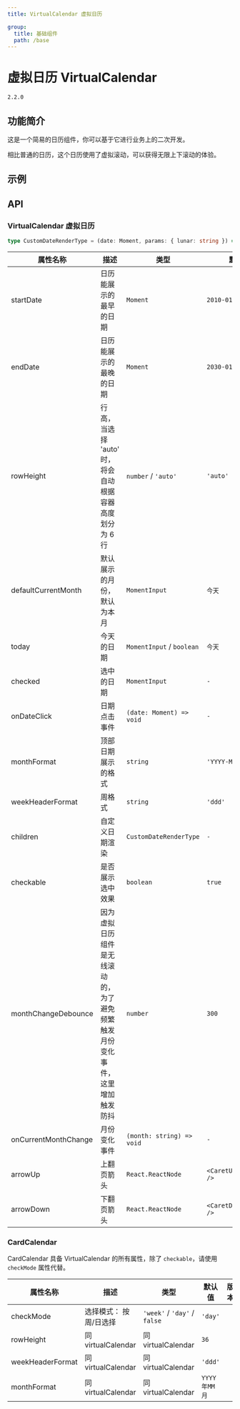 ```yaml
---
title: VirtualCalendar 虚拟日历

group:
  title: 基础组件
  path: /base
---
```


# 虚拟日历 VirtualCalendar

`2.2.0`

## 功能简介

这是一个简易的日历组件，你可以基于它进行业务上的二次开发。

相比普通的日历，这个日历使用了虚拟滚动，可以获得无限上下滚动的体验。

## 示例

<code src="./demo/Demo1.tsx" ></code>

<code src="./demo/Demo2.tsx" ></code>

## API

### VirtualCalendar 虚拟日历

```ts | pure
type CustomDateRenderType = (date: Moment, params: { lunar: string }) => React.ReactElement | undefined;
```

| 属性名称             | 描述                                                                         | 类型                      | 默认值                  | 版本    |
| -------------------- | ---------------------------------------------------------------------------- | ------------------------- | ----------------------- | ------- |
| startDate            | 日历能展示的最早的日期                                                       | `Moment`                  | `2010-01-01`            |         |
| endDate              | 日历能展示的最晚的日期                                                       | `Moment`                  | `2030-01-01`            |         |
| rowHeight            | 行高，当选择 'auto' 时，将会自动根据容器高度划分为 6 行                      | `number` / `'auto'`       | `'auto'`                |         |
| defaultCurrentMonth  | 默认展示的月份，默认为本月                                                   | `MomentInput`             | `今天`                  |         |
| today                | 今天的日期                                                                   | `MomentInput` / `boolean` | `今天`                  |         |
| checked              | 选中的日期                                                                   | `MomentInput`             | `-`                     |         |
| onDateClick          | 日期点击事件                                                                 | `(date: Moment) => void`  | `-`                     |         |
| monthFormat          | 顶部日期展示的格式                                                           | `string`                  | `'YYYY-MM'`             |         |
| weekHeaderFormat     | 周格式                                                                       | `string`                  | `'ddd'`                 |         |
| children             | 自定义日期渲染                                                               | `CustomDateRenderType`    | `-`                     |         |
| checkable            | 是否展示选中效果                                                             | `boolean`                 | `true`                  | `0.1.0` |
| monthChangeDebounce  | 因为虚拟日历组件是无线滚动的，为了避免频繁触发月份变化事件，这里增加触发防抖 | `number`                  | `300`                   | `0.1.0` |
| onCurrentMonthChange | 月份变化事件                                                                 | `(month: string) => void` | `-`                     | `0.1.0` |
| arrowUp              | 上翻页箭头                                                                   | `React.ReactNode`         | `<CaretUpOutlined />`   | `0.2.0` |
| arrowDown            | 下翻页箭头                                                                   | `React.ReactNode`         | `<CaretDownOutlined />` | `0.2.0` |

### CardCalendar

CardCalendar 具备 VirtualCalendar 的所有属性，除了 `checkable`，请使用 `checkMode` 属性代替。

| 属性名称         | 描述                   | 类型                         | 默认值       | 版本 |
| ---------------- | ---------------------- | ---------------------------- | ------------ | ---- |
| checkMode        | 选择模式： 按周/日选择 | `'week'` / `'day'` / `false` | `'day'`      |      |
| rowHeight        | 同 virtualCalendar     | 同 virtualCalendar           | `36`         |      |
| weekHeaderFormat | 同 virtualCalendar     | 同 virtualCalendar           | `'ddd'`      |      |
| monthFormat      | 同 virtualCalendar     | 同 virtualCalendar           | `YYYY年MM月` |      |
